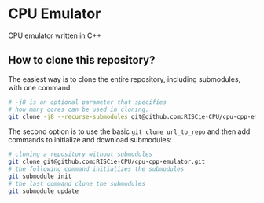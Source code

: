 # CPU Emulator

CPU emulator written in C++

## How to clone this repository?

The easiest way is to clone the entire repository, including submodules, with one command:

```bash
# -j8 is an optional parameter that specifies
# how many cores can be used in cloning.
git clone -j8 --recurse-submodules git@github.com:RISCie-CPU/cpu-cpp-emulator.git
```

The second option is to use the basic `git clone url_to_repo` and then add commands to initialize and download submodules:

```bash
# cloning a repository without submodules
git clone git@github.com:RISCie-CPU/cpu-cpp-emulator.git
# the following command initializes the submodules
git submodule init
# the last command clone the submodules
git submodule update
```
